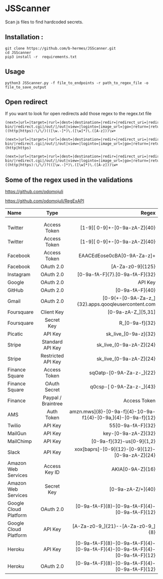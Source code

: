 # JSScanner
Scan js files to find hardcoded secrets.

## Installation :
```
git clone https://github.com/b-hermes/JSScanner.git
cd JSScanner
pip3 install -r  requirements.txt
```


## Usage
```
python3 JSScanner.py -f file_to_endpoints -r path_to_regex_file -o file_to_save_output

```
## Open redirect 
If you want to look for open redirects add those regex to the regex.txt file
``` 
(next=|url=|target=|rurl=|dest=|destination=|redir=|redirect_uri=|redirect_url=|redirect=|/redirect/|cgi-bin/|redirect.cgi|/out/|/out|view=|loginto=|image_url=|go=|return=|returnTo=|return_to=|checkout_url=|dest=|redirect=|uri=|path=|continue=|url=|window=|to=|out=|view=|dir=|show=|navigation=|Open=|url=|file=|val=|validate=|domain=|callback=|return=|page=|feed=|host=|port=|next=|data=|reference=|site=)((http|https):\/\/)(([\w.-]*)\.([\w]*)\.([A-z]))\w+
 
(next=|url=|target=|rurl=|dest=|destination=|redir=|redirect_uri=|redirect_url=|redirect=|/redirect/|cgi-bin/|redirect.cgi|/out/|/out|view=|loginto=|image_url=|go=|return=|returnTo=|return_to=|checkout_url=|dest=|redirect=|uri=|path=|continue=|url=|window=|to=|out=|view=|dir=|show=|navigation=|Open=|url=|file=|val=|validate=|domain=|callback=|return=|page=|feed=|host=|port=|next=|data=|reference=|site=)(http|https)

(next=|url=|target=|rurl=|dest=|destination=|redir=|redirect_uri=|redirect_url=|redirect=|/redirect/|cgi-bin/|redirect.cgi|/out/|/out|view=|loginto=|image_url=|go=|return=|returnTo=|return_to=|checkout_url=|dest=|redirect=|uri=|path=|continue=|url=|window=|to=|out=|view=|dir=|show=|navigation=|Open=|url=|file=|val=|validate=|domain=|callback=|return=|page=|feed=|host=|port=|next=|data=|reference=|site=)((http|https):\/\/)?(([\w.-]*)\.([\w]*)\.([A-z]))\w+
```
## Some of the regex used in the validations 
https://github.com/odomojuli

https://github.com/odomojuli/RegExAPI


| Name | Type | Regex |
| :---         |     :---:      |          ---: |
|    |     |    |
|     |       |      |
| Twitter      | Access Token    | [1-9][ 0-9]+-[0-9a-zA-Z]{40}  |
| Twitter	| Access Token | [1-9][ 0-9]+-[0-9a-zA-Z]{40}|	
| Facebook	| Access Token	| EAACEdEose0cBA[0-9A-Za-z]+| 	
| Facebook	| OAuth 2.0	| [A-Za-z0-9]{125}| login/access-tokens/ |
| Instagram	| OAuth 2.0	| [0-9a-fA-F]{7}.[0-9a-fA-F]{32}| 
| Google	| OAuth 2.0 | API Key	| AIza[0-9A-Za-z-_]{35}	| 
| GitHub	| OAuth 2.0	| [0-9a-fA-F]{40}|
| Gmail	| OAuth 2.0	| [0-9(+-[0-9A-Za-z_]{32}.apps.qooqleusercontent.com| 	
| Foursquare	| Client Key	| [0-9a-zA-Z_][5,31]| 	
| Foursquare	| Secret Key	| R_[0-9a-f]{32}| 	
| Picatic	| API Key	| sk_live_[0-9a-z]{32}| 	
| Stripe	| Standard API Key	| sk_live_(0-9a-zA-Z]{24}| 	
| Stripe	| Restricted API Key	| sk_live_(0-9a-zA-Z]{24}| 	
| Finance	Square	| Access Token	| sqOatp-[0-9A-Za-z-_]{22}| 	
| Finance	Square	| OAuth Secret	| q0csp-[ 0-9A-Za-z-_]{43}| 	
| Finance	| Paypal / Braintree	| Access Token	| access_token,production$[0-9a-z]{161[0-9a,]{32}| 	
| AMS	| Auth Token	| amzn.mws]{8}-[0-9a-f]{4}-10-9a-f1{4}-[0-9a,]{4}-[0-9a-f]{12}| 	
| Twilio	| API Key  | 55[0-9a-fA-F]{32}| 	
| MailGun	| API Key	| key-[0-9a-zA-Z]{32}| 
| MailChimp	| API Key	| [0-9a-f]{32}-us[0-9]{1,2}| 	
| Slack	| API Key	| xox[baprs]-[0-9]{12}-[0-9]{12}-[0-9a-zA-Z]{24}| 	
| Amazon Web Services	| Access Key ID	| AKIA[0-9A-Z]{16}| 	
| Amazon Web Services	| Secret Key	| [0-9a-zA-Z/+]{40}| 	
| Google Cloud Platform	| OAuth 2.0	| [0-9a-fA-F]{8}-[0-9a-fA-F]{4}-[0-9a-fA-F]{12}| 	
| Google Cloud Platform	| API Key	| [A-Za-z0-9_]{21}--[A-Za-z0-9_]{8}| 	
| Heroku	| API Key	| [0-9a-fA-F]{8}-[0-9a-fA-F]{4}-[0-9a-fA-F]{4}-[0-9a-fA-F]{4}-[0-9a-fA-F]{12}| 	
| Heroku	| OAuth 2.0	| [0-9a-fA-F]{8}-[0-9a-fA-F]{4}-[0-9a-fA-F]{12}| 
